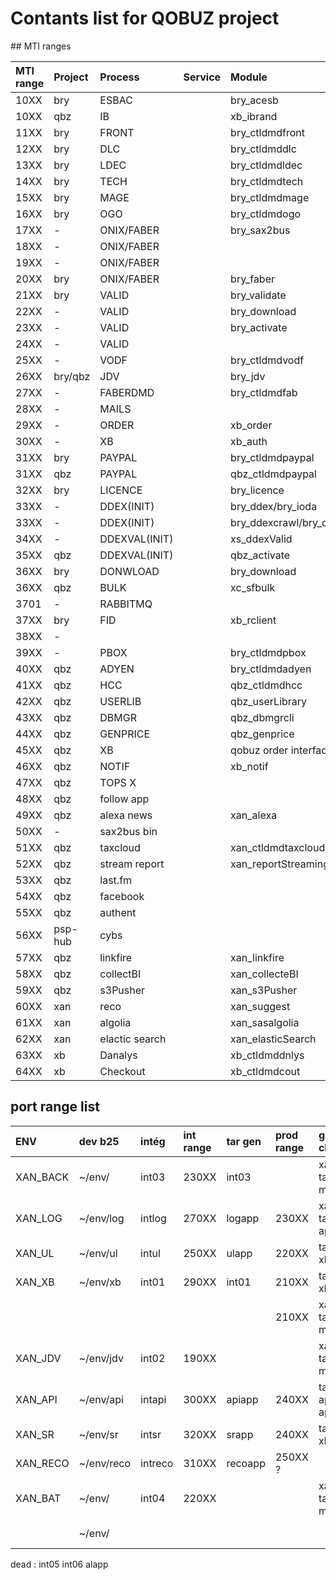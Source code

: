 
# Contants list for QOBUZ project

## MTI ranges

| MTI range | Project | Process        | Service | Module                                    | Desc |
|:----------|:--------|:---------------|:--------|:------------------------------------------|:-----|
| 10XX      | bry     | ESBAC          |         | bry\_acesb                                | -    |
| 10XX      | qbz     | IB             |         | xb\_ibrand                                | -    |
| 11XX      | bry     | FRONT          |         | bry\_ctldmdfront                          | -    |
| 12XX      | bry     | DLC            |         | bry\_ctldmddlc                            | -    |
| 13XX      | bry     | LDEC           |         | bry\_ctldmdldec                           | -    |
| 14XX      | bry     | TECH           |         | bry\_ctldmdtech                           | -    |
| 15XX      | bry     | MAGE           |         | bry\_ctldmdmage                           | -    |
| 16XX      | bry     | OGO            |         | bry\_ctldmdogo                            | -    |
| 17XX      | -       | ONIX/FABER     |         | bry\_sax2bus                              | -    |
| 18XX      | -       | ONIX/FABER     |         |                                           | -    |
| 19XX      | -       | ONIX/FABER     |         |                                           | -    |
| 20XX      | bry     | ONIX/FABER     |         | bry\_faber                                | -    |
| 21XX      | bry     | VALID          |         | bry\_validate                             | -    |
| 22XX      | -       | VALID          |         | bry\_download                             | -    |
| 23XX      | -       | VALID          |         | bry\_activate                             | -    |
| 24XX      | -       | VALID          |         |                                           | -    |
| 25XX      | -       | VODF           |         | bry\_ctldmdvodf                           | -    |
| 26XX      | bry/qbz | JDV            |         | bry\_jdv                                  | -    |
| 27XX      | -       | FABERDMD       |         | bry\_ctldmdfab                            | -    |
| 28XX      | -       | MAILS          |         |                                           | -    |
| 29XX      | -       | ORDER          |         | xb\_order                                 | -    |
| 30XX      | -       | XB             |         | xb\_auth                                  | -    |
| 31XX      | bry     | PAYPAL         |         | bry\_ctldmdpaypal                         | -    |
| 31XX      | qbz     | PAYPAL         |         | qbz\_ctldmdpaypal                         | -    |
| 32XX      | bry     | LICENCE        |         | bry\_licence                              | -    |
| 33XX      | -       | DDEX(INIT)     |         | bry\_ddex/bry\_ioda                       | -    |
| 33XX      | -       | DDEX(INIT)     |         | bry\_ddexcrawl/bry\_ddexsax/bry\_ddexinit | -    |
| 34XX      | -       | DDEXVAL(INIT)  |         | xs\_ddexValid                             | -    |
| 35XX      | qbz     | DDEXVAL(INIT)  |         | qbz\_activate                             | -    |
| 36XX      | bry     | DONWLOAD       |         | bry\_download                             | -    |
| 36XX      | qbz     | BULK           |         | xc\_sfbulk                                | -    |
| 3701      | -       | RABBITMQ       |         |                                           | -    |
| 37XX      | bry     | FID            |         | xb\_rclient                               | -    |
| 38XX      | -       |                |         |                                           | -    |
| 39XX      | -       | PBOX           |         | bry\_ctldmdpbox                           | -    |
| 40XX      | qbz     | ADYEN          |         | bry\_ctldmdadyen                          | -    |
| 41XX      | qbz     | HCC            |         | qbz\_ctldmdhcc                            | -    |
| 42XX      | qbz     | USERLIB        |         | qbz\_userLibrary                          | -    |
| 43XX      | qbz     | DBMGR          |         | qbz\_dbmgrcli                             | -    |
| 44XX      | qbz     | GENPRICE       |         | qbz\_genprice                             | -    |
| 45XX      | qbz     | XB             |         | qobuz order interface                     | -    |
| 46XX      | qbz     | NOTIF          |         | xb\_notif                                 | -    |
| 47XX      | qbz     | TOPS X         |         |                                           | -    |
| 48XX      | qbz     | follow app     |         |                                           | -    |
| 49XX      | qbz     | alexa news     |         | xan\_alexa                                | -    |
| 50XX      | -       | sax2bus bin    |         |                                           | -    |
| 51XX      | qbz     | taxcloud       |         | xan\_ctldmdtaxcloud                       | -    |
| 52XX      | qbz     | stream report  |         | xan\_reportStreaming                      | -    |
| 53XX      | qbz     | last.fm        |         |                                           | -    |
| 54XX      | qbz     | facebook       |         |                                           | -    |
| 55XX      | qbz     | authent        |         |                                           | -    |
| 56XX      | psp-hub | cybs           |         |                                           | -    |
| 57XX      | qbz     | linkfire       |         | xan\_linkfire                             | -    |
| 58XX      | qbz     | collectBI      |         | xan\_collecteBI                           | -    |
| 59XX      | qbz     | s3Pusher       |         | xan\_s3Pusher                             | -    |
| 60XX      | xan     | reco           |         | xan\_suggest                              | -    |
| 61XX      | xan     | algolia        |         | xan\_sasalgolia                           | -    |
| 62XX      | xan     | elactic search |         | xan\_elasticSearch                        | -    |
| 63XX      | xb      | Danalys        |         | xb\_ctldmddnlys                           | -    |
| 64XX      | xb      | Checkout       |         | xb\_ctldmdcout                            | -    |

## port range list

| ENV       | dev b25    | intég  | int range | tar gen | prod range | ghost claranet        | commentaire  |
|:----------|:-----------|:--------|:----------|:--------|:-----------|:----------------------|:-------------|
| XAN\_BACK | ~/env/     | int03   | 230XX     | int03   |            | xandrie-tango/ manuel |              |
| XAN\_LOG  | ~/env/log  | intlog  | 270XX     | logapp  | 230XX      | xandrie-tango/log-app |              |
| XAN\_UL   | ~/env/ul   | intul   | 250XX     | ulapp   | 220XX      | tango-ul-xb/ul-app    |              |
| XAN\_XB   | ~/env/xb   | int01   | 290XX     | int01   | 210XX      | tango-ul-xb/xb-app    | XB frontend  |
|           |            |         |           |         | 210XX      | xandrie-tango/ manuel | XB backend   |
| XAN\_JDV  | ~/env/jdv  | int02   | 190XX     |         |            | xandrie-tango/ manuel |              |
| XAN\_API  | ~/env/api  | intapi  | 300XX     | apiapp  | 240XX      | tango-api/api-app     |              |
| XAN\_SR   | ~/env/sr   | intsr   | 320XX     | srapp   | 240XX      | tango-ul-xb/sr-app    |              |
| XAN\_RECO | ~/env/reco | intreco | 310XX     | recoapp | 250XX ?    |                       |              |
| XAN\_BAT  | ~/env/     | int04   | 220XX     |         |            | xandrie-tango/ manuel | FA           |
|           | ~/env/     |         |           |         |            |                       | Batch (TODO) |

dead :
int05
int06
alapp
